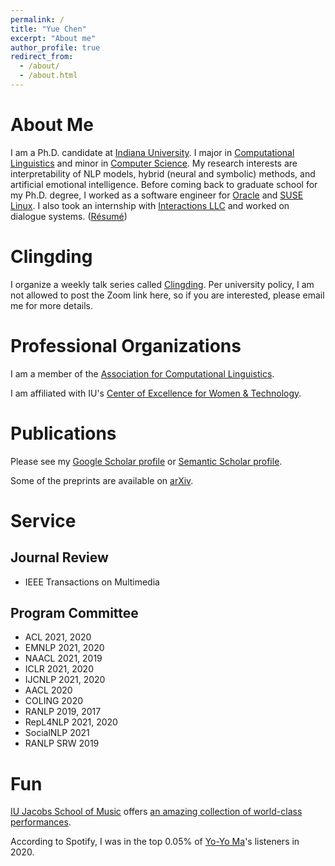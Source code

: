 ```yaml
---
permalink: /
title: "Yue Chen"
excerpt: "About me"
author_profile: true
redirect_from: 
  - /about/
  - /about.html
---
```



# About Me

I am a Ph.D. candidate at [Indiana University](https://www.indiana.edu/). I major in [Computational Linguistics](https://cl.indiana.edu/) and minor in [Computer Science](https://cs.indiana.edu/). My research interests are interpretability of NLP models, hybrid (neural and symbolic) methods, and artificial emotional intelligence. Before coming back to graduate school for my Ph.D. degree, I worked as a software engineer for [Oracle](https://www.oracle.com/index.html) and [SUSE Linux](https://www.suse.com/). I also took an internship with [Interactions LLC](https://www.interactions.com/ai-technology/) and worked on dialogue systems. ([Résumé](https://chenyueg.github.io/files/yue_chen_resume_public.pdf))


# Clingding

I organize a weekly talk series called [Clingding](https://cl.indiana.edu/clingding.html). Per university policy, I am not allowed to post the Zoom link here, so if you are interested, please email me for more details.


# Professional Organizations

I am a member of the [Association for Computational Linguistics](https://www.aclweb.org).

I am affiliated with IU's [Center of Excellence for Women & Technology](https://womenandtech.indiana.edu). 


# Publications

Please see my [Google Scholar profile](https://scholar.google.com/citations?user=_s9di4AAAAAJ&hl=en) or [Semantic Scholar profile](https://www.semanticscholar.org/author/Yue-Chen/1990636).

Some of the preprints are available on [arXiv](https://arxiv.org/a/chen_y_11.html). 


# Service

## Journal Review

- IEEE Transactions on Multimedia

## Program Committee

- ACL 2021, 2020
- EMNLP 2021, 2020
- NAACL 2021, 2019
- ICLR 2021, 2020
- IJCNLP 2021, 2020
- AACL 2020
- COLING 2020
- RANLP 2019, 2017
- RepL4NLP 2021, 2020
- SocialNLP 2021
- RANLP SRW 2019

# Fun

[IU Jacobs School of Music](https://music.indiana.edu/) offers [an amazing collection of world-class performances](https://events.iu.edu/musiciub/).

According to Spotify, I was in the top 0.05% of [Yo-Yo Ma](https://www.yo-yoma.com/)'s listeners in 2020.